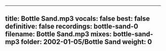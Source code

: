 
---
title: Bottle Sand.mp3
vocals: false
best: false
definitive: false
recordings: bottle-sand-0
filename: Bottle Sand.mp3
mixes: bottle-sand-mp3
folder: 2002-01-05/Bottle Sand
weight: 0
---
